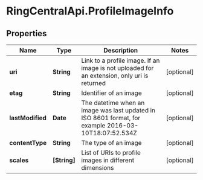 # RingCentralApi.ProfileImageInfo

## Properties
Name | Type | Description | Notes
------------ | ------------- | ------------- | -------------
**uri** | **String** | Link to a profile image. If an image is not uploaded for an extension, only uri is returned | [optional] 
**etag** | **String** | Identifier of an image | [optional] 
**lastModified** | **Date** | The datetime when an image was last updated in ISO 8601 format, for example 2016-03-10T18:07:52.534Z | [optional] 
**contentType** | **String** | The type of an image | [optional] 
**scales** | **[String]** | List of URIs to profile images in different dimensions | [optional] 


